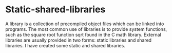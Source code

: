 # Static-shared-libraries
A library is a collection of precompiled object files which can be linked into programs. The most common use of libraries is to provide system functions, such as the square root function sqrt found in the C math library. External libraries are usually provided in two forms: static libraries and shared libraries. I have created some static and shared libraries.

